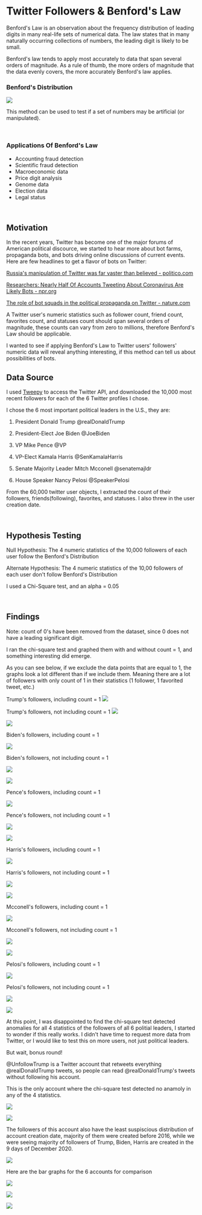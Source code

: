 # Twitter Followers & Benford's Law 


Benford's Law is an observation about the frequency distribution of leading digits in many real-life sets of numerical data. The law states that in many naturally occurring collections of numbers, the leading digit is likely to be small.

Benford's law tends to apply most accurately to data that span several orders of magnitude. As a rule of thumb, the more orders of magnitude that the data evenly covers, the more accurately Benford's law applies. 

### Benford's Distribution
![](image/slides/benford_dist.png)

This method can be used to test if a set of numbers may be artificial (or manipulated).

<br/>

### Applications Of Benford's Law
* Accounting fraud detection
* Scientific fraud detection
* Macroeconomic data
* Price digit analysis
* Genome data
* Election data
* Legal status

<br/>

## Motivation
In the recent years, Twitter has become one of the major forums of American political discource, we started to hear more about bot farms, propaganda bots, and bots driving online discussions of current events. Here are few headlines to get a flavor of bots on Twitter:

[Russia's manipulation of Twitter was far vaster than believed - politico.com](https://www.politico.com/story/2019/06/05/study-russia-cybersecurity-twitter-1353543)

[Researchers: Nearly Half Of Accounts Tweeting About Coronavirus Are Likely Bots - npr.org](https://www.npr.org/sections/coronavirus-live-updates/2020/05/20/859814085/researchers-nearly-half-of-accounts-tweeting-about-coronavirus-are-likely-bots)

[The role of bot squads in the political propaganda on Twitter - nature.com](https://www.nature.com/articles/s42005-020-0340-4)

A Twitter user's numeric statistics such as follower count, friend count, favorites count, and statuses count should span several orders of magnitude, these counts can vary from zero to millions, therefore Benford's Law should be applicable. 

I wanted to see if applying Benford's Law to Twitter users' followers' numeric data will reveal anything interesting, if this method can tell us about possibilities of bots. 

## Data Source 

I used [Tweepy](https://www.tweepy.org/) to access the Twitter API, and downloaded the 10,000 most recent followers for each of the 6 Twitter profiles I chose. 

I chose the 6 most important political leaders in the U.S., they are:

1. President Donald Trump @realDonaldTrump 

2. President-Elect Joe Biden @JoeBiden

3. VP Mike Pence @VP

4. VP-Elect Kamala Harris @SenKamalaHarris

5. Senate Majority Leader Mitch Mcconell @senatemajldr

6. House Speaker Nancy Pelosi @SpeakerPelosi

From the 60,000 twitter user objects, I extracted the count of their followers, friends(following), favorites, and statuses. I also threw in the user creation date. 

<br/>

## Hypothesis Testing

Null Hypothesis: The 4 numeric statistics of the 10,000 followers of each user follow the Benford's Distribution

Alternate Hypothesis: The 4 numeric statistics of the 10,00 followers of each user don't follow Benford's Distribution

I used a Chi-Square test, and an alpha = 0.05

<br/>

## Findings
Note: count of 0's have been removed from the dataset, since 0 does not have a leading significant digit. 

I ran the chi-square test and graphed them with and without count = 1, and something interesting did emerge. 

As you can see below, if we exclude the data points that are equal to 1, the graphs look a lot different than if we include them. Meaning there are a lot of followers with only count of 1 in their statistics (1 follower, 1 favorited tweet, etc.)

Trump's followers, including count = 1
![](image/realDonaldTrump_include_1.png)

Trump's followers, not including count = 1
![](image/realDonaldTrump_ignore_1.png)

![](image/creation_date/realDonaldTrump_followers_creation_date.png)

Biden's followers, including count = 1

![](image/JoeBiden_include_1.png)

Biden's followers, not including count = 1

![](image/JoeBiden_ignore_1.png)


![](image/creation_date/JoeBiden_followers_creation_date.png)


Pence's followers, including count = 1

![](image/VP_include_1.png)

Pence's followers, not including count = 1

![](image/VP_ignore_1.png)


![](image/creation_date/VP_followers_creation_date.png)


Harris's followers, including count = 1

![](image/SenKamalaHarris_include_1.png)

Harris's followers, not including count = 1

![](image/SenKamalaHarris_ignore_1.png)

![](image/creation_date/SenKamalaHarris_followers_creation_date.png)


Mcconell's followers, including count = 1

![](image/senatemajldr_include_1.png)

Mcconell's followers, not including count = 1

![](image/senatemajldr_ignore_1.png)

![](image/creation_date/senatemajldr_followers_creation_date.png)


Pelosi's followers, including count = 1

![](image/SpeakerPelosi_include_1.png)

Pelosi's followers, not including count = 1

![](image/SpeakerPelosi_ignore_1.png)


![](image/creation_date/SpeakerPelosi_followers_creation_date.png)


At this point, I was disappointed to find the chi-square test detected anomalies for all 4 statistics of the followers of all 6 politial leaders, I started to wonder if this really works. I didn't have time to request more data from Twitter, or I would like to test this on more users, not just political leaders. 



But wait, bonus round! 

@UnfollowTrump is a Twitter account that retweets everything @realDonaldTrump tweets, so people can read @realDonaldTrump's tweets without following his account. 

This is the only account where the chi-square test detected no anamoly in any of the 4 statistics. 

![](image/UnfollowTrump_include_1.png)

![](UnfollowTrump_followers_ignore_1.png)

The followers of this account also have the least suspiscious distribution of account creation date, majority of them were created before 2016, while we were seeing majority of followers of Trump, Biden, Harris are created in the 9 days of December 2020.

![](image/creation_date/UnfollowTrump_followers_creation_date.png)

Here are the bar graphs for the 6 accounts for comparison

![](image/creation_date/realDonaldTrump_JoeBiden_followers_creation_date.png)

![](image/creation_date/VP_SenKamalaHarris_followers_creation_date.png)

![](image/creation_date/senatemajldr_SpeakerPelosi_followers_creation_date.png)
